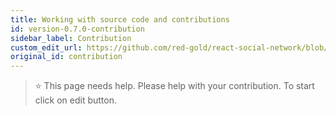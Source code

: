 ```yaml
---
title: Working with source code and contributions
id: version-0.7.0-contribution
sidebar_label: Contribution
custom_edit_url: https://github.com/red-gold/react-social-network/blob/v0.7.0/README.md
original_id: contribution
---
```


 > ⭐️ This page needs help. Please help with your contribution. To start click on edit button.